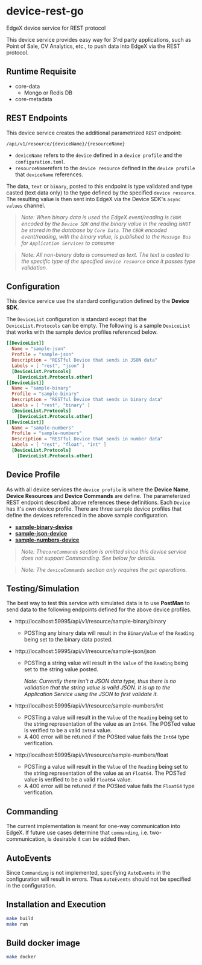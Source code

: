 # device-rest-go
EdgeX device service for REST protocol

This device service provides easy way for 3'rd party applications, such as Point of Sale, CV Analytics, etc., to push data into EdgeX via the REST protocol. 

## Runtime Requisite

- core-data
  - Mongo or Redis DB
- core-metadata

## REST Endpoints

This device service creates the additional parametrized `REST` endpoint:

```
/api/v1/resource/{deviceName}/{resourceName}
```

- `deviceName` refers to the `device` defined in a `device profile` and the `configuration.toml`.
- `resourceName`refers to the `device resource` defined in the `device profile` that `deviceName` references.

The data, `text` or `binary`,  posted to this endpoint is type validated and type casted (text data only) to the type defined by the specified `device resource`. The resulting value is then sent into EdgeX via the Device SDK's `async values` channel. 

> *Note: When binary data is used the EdgeX event/reading is `CBOR` encoded by the `Device SDK` and the binary value in the reading is`NOT` be stored in the database by `Core Data`. The `CBOR` encoded event/reading, with the binary value, is published to the `Message Bus` for `Application Services` to consume*

> *Note: All non-binary data is consumed as text. The text is casted to the specific type of the specified `device resource` once it passes type validation.*

## Configuration

This device service use the standard configuration defined by the **Device SDK**. 

The `DeviceList` configuration is standard except that the `DeviceList.Protocols` can be empty. The following is a sample `DeviceList` that works with the sample device profiles referenced below.

```toml
[[DeviceList]]
  Name = "sample-json"
  Profile = "sample-json"
  Description = "RESTful Device that sends in JSON data"
  Labels = [ "rest", "json" ]
  [DeviceList.Protocols]
    [DeviceList.Protocols.other]
[[DeviceList]]
  Name = "sample-binary"
  Profile = "sample-binary"
  Description = "RESTful Device that sends in binary data"
  Labels = [ "rest", "binary" ]
  [DeviceList.Protocols]
    [DeviceList.Protocols.other]    
[[DeviceList]]
  Name = "sample-numbers"
  Profile = "sample-numbers"
  Description = "RESTful Device that sends in number data"
  Labels = [ "rest", "float", "int" ]
  [DeviceList.Protocols]
    [DeviceList.Protocols.other]
```

## Device Profile

As with all device services the `device profile` is where the **Device Name**, **Device Resources** and **Device Commands** are define. The parameterized REST endpoint described above references these definitions. Each `Device` has it's own device profile. There are three sample device profiles that define the devices referenced in the above sample configuration.

- **[sample-binary-device](./cmd/res/)**
- [**sample-json-device**](./cmd/res/sample-json-device.yaml)
- [**sample-numbers-device**](./cmd/res/sample-numbers-device.yaml)

> *Note: The`coreCommands` section is omitted since this device service does not support Commanding. See below for details.* 

> *Note: The `deviceCommands` section only requires the `get` operations.*

## Testing/Simulation

The best way to test this service with simulated data is to use **PostMan** to send data to the following endpoints defined for the above device profiles.

- http://localhost:59995/api/v1/resource/sample-binary/binary

  - POSTing any binary data will result in the `BinaryValue` of the `Reading` being set to the binary data posted.

- http://localhost:59995/api/v1/resource/sample-json/json

  - POSTing a string value will result in the  `Value` of the `Reading` being set to the string value posted.

    *Note: Currently there isn't a JSON data type, thus there is no validation that the string value is valid JSON. It is up to the Application Service using the JSON to first validate it.*

- http://localhost:59995/api/v1/resource/sample-numbers/int
  - POSTing a value will result in the  `Value` of the `Reading` being set to the string representation of the value as an `Int64`. The POSTed value is verified to be a valid `Int64` value. 
  - A 400 error will be retuned if the POSted value fails the `Int64` type verification.
- http://localhost:59995/api/v1/resource/sample-numbers/float
  - POSTing a value will result in the  `Value` of the `Reading` being set to the string representation of the value as an `Float64`. The POSTed value is verified to be a valid `Float64` value. 
  - A 400 error will be retuned if the POSted value fails the `Float64` type verification.

## Commanding

The current implementation is meant for one-way communication into EdgeX. If future use cases determine that `commanding`, i.e. two-communication, is desirable it can be added then.

## AutoEvents

Since `Commanding` is not implemented, specifying `AutoEvents` in the configuration will result in errors. Thus `AutoEvents` should not be specified in the configuration.

## Installation and Execution

```bash
make build
make run
```

## Build docker image

```bash
make docker
```

